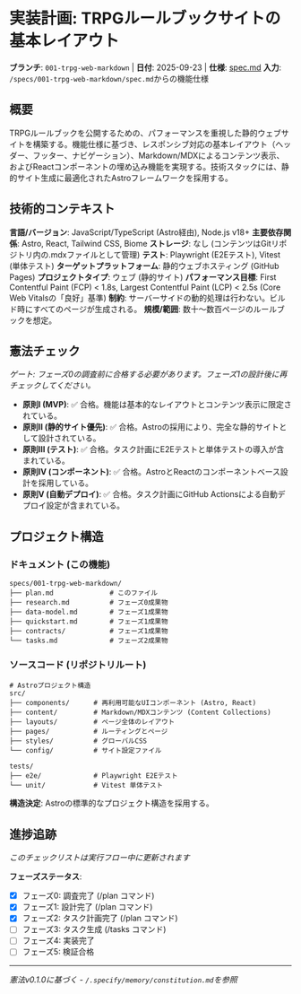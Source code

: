 # 実装計画: TRPGルールブックサイトの基本レイアウト

**ブランチ**: `001-trpg-web-markdown` | **日付**: 2025-09-23 | **仕様**: [spec.md](./spec.md)
**入力**: `/specs/001-trpg-web-markdown/spec.md`からの機能仕様

## 概要
TRPGルールブックを公開するための、パフォーマンスを重視した静的ウェブサイトを構築する。機能仕様に基づき、レスポンシブ対応の基本レイアウト（ヘッダー、フッター、ナビゲーション）、Markdown/MDXによるコンテンツ表示、およびReactコンポーネントの埋め込み機能を実現する。技術スタックには、静的サイト生成に最適化されたAstroフレームワークを採用する。

## 技術的コンテキスト
**言語/バージョン**: JavaScript/TypeScript (Astro経由), Node.js v18+
**主要依存関係**: Astro, React, Tailwind CSS, Biome
**ストレージ**: なし (コンテンツはGitリポジトリ内の.mdxファイルとして管理)
**テスト**: Playwright (E2Eテスト), Vitest (単体テスト)
**ターゲットプラットフォーム**: 静的ウェブホスティング (GitHub Pages)
**プロジェクトタイプ**: ウェブ (静的サイト)
**パフォーマンス目標**: First Contentful Paint (FCP) < 1.8s, Largest Contentful Paint (LCP) < 2.5s (Core Web Vitalsの「良好」基準)
**制約**: サーバーサイドの動的処理は行わない。ビルド時にすべてのページが生成される。
**規模/範囲**: 数十〜数百ページのルールブックを想定。

## 憲法チェック
*ゲート: フェーズ0の調査前に合格する必要があります。フェーズ1の設計後に再チェックしてください。*

*   **原則I (MVP)**: ✅ 合格。機能は基本的なレイアウトとコンテンツ表示に限定されている。
*   **原則II (静的サイト優先)**: ✅ 合格。Astroの採用により、完全な静的サイトとして設計されている。
*   **原則III (テスト)**: ✅ 合格。タスク計画にE2Eテストと単体テストの導入が含まれている。
*   **原則IV (コンポーネント)**: ✅ 合格。AstroとReactのコンポーネントベース設計を採用している。
*   **原則V (自動デプロイ)**: ✅ 合格。タスク計画にGitHub Actionsによる自動デプロイ設定が含まれている。

## プロジェクト構造

### ドキュメント (この機能)
```
specs/001-trpg-web-markdown/
├── plan.md              # このファイル
├── research.md          # フェーズ0成果物
├── data-model.md        # フェーズ1成果物
├── quickstart.md        # フェーズ1成果物
├── contracts/           # フェーズ1成果物
└── tasks.md             # フェーズ2成果物
```

### ソースコード (リポジトリルート)
```
# Astroプロジェクト構造
src/
├── components/      # 再利用可能なUIコンポーネント (Astro, React)
├── content/         # Markdown/MDXコンテンツ (Content Collections)
├── layouts/         # ページ全体のレイアウト
├── pages/           # ルーティングとページ
├── styles/          # グローバルCSS
└── config/          # サイト設定ファイル

tests/
├── e2e/             # Playwright E2Eテスト
└── unit/            # Vitest 単体テスト
```

**構造決定**: Astroの標準的なプロジェクト構造を採用する。

## 進捗追跡
*このチェックリストは実行フロー中に更新されます*

**フェーズステータス**:
- [x] フェーズ0: 調査完了 (/plan コマンド)
- [x] フェーズ1: 設計完了 (/plan コマンド)
- [x] フェーズ2: タスク計画完了 (/plan コマンド)
- [ ] フェーズ3: タスク生成 (/tasks コマンド)
- [ ] フェーズ4: 実装完了
- [ ] フェーズ5: 検証合格

---
*憲法v0.1.0に基づく - `/.specify/memory/constitution.md`を参照*